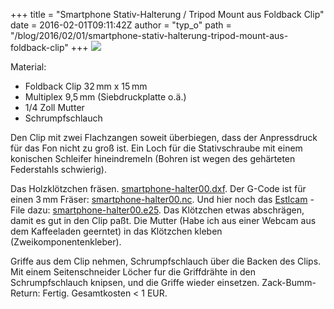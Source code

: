 +++
title = "Smartphone Stativ-Halterung / Tripod Mount aus Foldback Clip"
date = 2016-02-01T09:11:42Z
author = "typ_o"
path = "/blog/2016/02/01/smartphone-stativ-halterung-tripod-mount-aus-foldback-clip"
+++
![](/media/cam-stativ.jpg)

Material:

- Foldback Clip 32 mm x 15 mm
- Multiplex 9,5 mm (Siebdruckplatte o.ä.)
- 1/4 Zoll Mutter
- Schrumpfschlauch

Den Clip mit zwei Flachzangen soweit überbiegen, dass der Anpressdruck
für das Fon nicht zu groß ist. Ein Loch für die Stativschraube mit
einem konischen Schleifer hineindremeln (Bohren ist wegen des gehärteten
Federstahls schwierig).

Das Holzklötzchen fräsen.
[smartphone-halter00.dxf](/media/smartphone-halter00.dxf "smartphone-halter00.dxf").
Der G-Code ist für einen 3 mm Fräser:
[smartphone-halter00.nc](/media/smartphone-halter00.nc "smartphone-halter00.nc").
Und hier noch das [Estlcam](https://www.estlcam.com/) - File dazu:
[smartphone-halter00.e25](/media/smartphone-halter00.e25 "smartphone-halter00.e25").
Das Klötzchen etwas abschrägen, damit es gut in den Clip paßt. Die
Mutter (Habe ich aus einer Webcam aus dem Kaffeeladen geerntet) in das
Klötzchen kleben (Zweikomponentenkleber).

Griffe aus dem Clip nehmen, Schrumpfschlauch über die Backen des Clips.
Mit einem Seitenschneider Löcher fur die Griffdrähte in den
Schrumpfschlauch knipsen, und die Griffe wieder einsetzen.
Zack-Bumm-Return: Fertig. Gesamtkosten \< 1 EUR.
